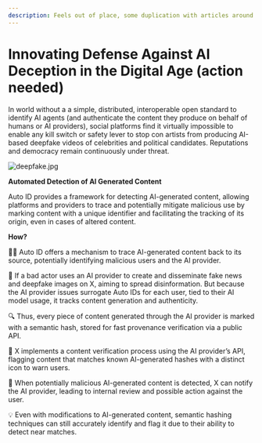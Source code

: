 ```yaml
---
description: Feels out of place, some duplication with articles around
---
```


# Innovating Defense Against AI Deception in the Digital Age (action needed)

In world without a a simple, distributed, interoperable open standard to identify AI agents (and authenticate the content they produce on behalf of humans or AI providers), social platforms find it virtually impossible to enable any kill switch or safety lever to stop con artists from producing AI-based deepfake videos of celebrities and political candidates. Reputations and democracy remain continuously under threat.

![deepfake.jpg](https://prod-files-secure.s3.us-west-2.amazonaws.com/562415b3-26fd-44e9-a7cf-40b1a8253627/341bf30a-8c8f-4d37-be29-81758c1f8c01/deepfake.jpg)

**Automated Detection of AI Generated Content**

Auto ID provides a framework for detecting AI-generated content, allowing platforms and providers to trace and potentially mitigate malicious use by marking content with a unique identifier and facilitating the tracking of its origin, even in cases of altered content.

**How?**

🕵️‍♂️ Auto ID offers a mechanism to trace AI-generated content back to its source, potentially identifying malicious users and the AI provider.

📰 If a bad actor uses an AI provider to create and disseminate fake news and deepfake images on X, aiming to spread disinformation. But because the AI provider issues surrogate Auto IDs for each user, tied to their AI model usage, it tracks content generation and authenticity.

🔍 Thus, every piece of content generated through the AI provider is marked with a semantic hash, stored for fast provenance verification via a public API.

🚩 X implements a content verification process using the AI provider’s API, flagging content that matches known AI-generated hashes with a distinct icon to warn users.

📢 When potentially malicious AI-generated content is detected, X can notify the AI provider, leading to internal review and possible action against the user.

💡 Even with modifications to AI-generated content, semantic hashing techniques can still accurately identify and flag it due to their ability to detect near matches.
